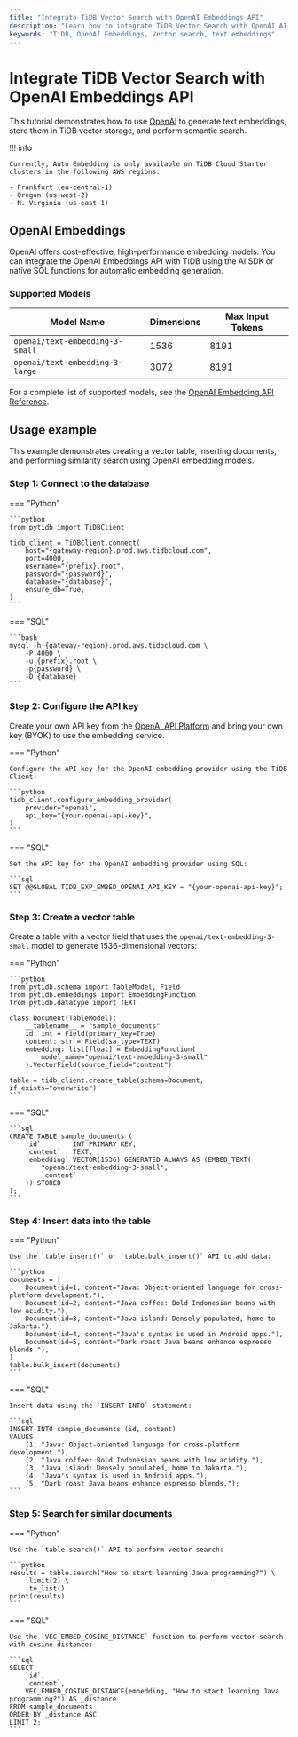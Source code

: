 ```yaml
---
title: "Integrate TiDB Vector Search with OpenAI Embeddings API"
description: "Learn how to integrate TiDB Vector Search with OpenAI AI Embeddings API to store embeddings and perform semantic search."
keywords: "TiDB, OpenAI Embeddings, Vector search, text embeddings"
---
```


# Integrate TiDB Vector Search with OpenAI Embeddings API

This tutorial demonstrates how to use [OpenAI](https://openai.com/api/) to generate text embeddings, store them in TiDB vector storage, and perform semantic search.

!!! info

    Currently, Auto Embedding is only available on TiDB Cloud Starter clusters in the following AWS regions:

    - Frankfurt (eu-central-1)
    - Oregon (us-west-2)
    - N. Virginia (us-east-1)

## OpenAI Embeddings

OpenAI offers cost-effective, high-performance embedding models. You can integrate the OpenAI Embeddings API with TiDB using the AI SDK or native SQL functions for automatic embedding generation.

### Supported Models

| Model Name                        | Dimensions | Max Input Tokens |
|-----------------------------------|------------|------------------|
| `openai/text-embedding-3-small`   | 1536       | 8191             |
| `openai/text-embedding-3-large`   | 3072       | 8191             |

For a complete list of supported models, see the [OpenAI Embedding API Reference](https://platform.openai.com/docs/api-reference/embeddings).

## Usage example

This example demonstrates creating a vector table, inserting documents, and performing similarity search using OpenAI embedding models.

### Step 1: Connect to the database

=== "Python"

    ```python
    from pytidb import TiDBClient

    tidb_client = TiDBClient.connect(
        host="{gateway-region}.prod.aws.tidbcloud.com",
        port=4000,
        username="{prefix}.root",
        password="{password}",
        database="{database}",
        ensure_db=True,
    )
    ```

=== "SQL"

    ```bash
    mysql -h {gateway-region}.prod.aws.tidbcloud.com \
        -P 4000 \
        -u {prefix}.root \
        -p{password} \
        -D {database}
    ```

### Step 2: Configure the API key

Create your own API key from the [OpenAI API Platform](https://platform.openai.com/api-keys) and bring your own key (BYOK) to use the embedding service.

=== "Python"

    Configure the API key for the OpenAI embedding provider using the TiDB Client:

    ```python
    tidb_client.configure_embedding_provider(
        provider="openai",
        api_key="{your-openai-api-key}",
    )
    ```

=== "SQL"

    Set the API key for the OpenAI embedding provider using SQL:

    ```sql
    SET @@GLOBAL.TIDB_EXP_EMBED_OPENAI_API_KEY = "{your-openai-api-key}";
    ```

### Step 3: Create a vector table

Create a table with a vector field that uses the `openai/text-embedding-3-small` model to generate 1536-dimensional vectors:

=== "Python"


    ```python
    from pytidb.schema import TableModel, Field
    from pytidb.embeddings import EmbeddingFunction
    from pytidb.datatype import TEXT

    class Document(TableModel):
        __tablename__ = "sample_documents"
        id: int = Field(primary_key=True)
        content: str = Field(sa_type=TEXT)
        embedding: list[float] = EmbeddingFunction(
            model_name="openai/text-embedding-3-small"
        ).VectorField(source_field="content")

    table = tidb_client.create_table(schema=Document, if_exists="overwrite")
    ```

=== "SQL"

    ```sql
    CREATE TABLE sample_documents (
        `id`        INT PRIMARY KEY,
        `content`   TEXT,
        `embedding` VECTOR(1536) GENERATED ALWAYS AS (EMBED_TEXT(
            "openai/text-embedding-3-small",
            `content`
        )) STORED
    );
    ```

### Step 4: Insert data into the table

=== "Python"

    Use the `table.insert()` or `table.bulk_insert()` API to add data:

    ```python
    documents = [
        Document(id=1, content="Java: Object-oriented language for cross-platform development."),
        Document(id=2, content="Java coffee: Bold Indonesian beans with low acidity."),
        Document(id=3, content="Java island: Densely populated, home to Jakarta."),
        Document(id=4, content="Java's syntax is used in Android apps."),
        Document(id=5, content="Dark roast Java beans enhance espresso blends."),
    ]
    table.bulk_insert(documents)
    ```

=== "SQL"

    Insert data using the `INSERT INTO` statement:

    ```sql
    INSERT INTO sample_documents (id, content)
    VALUES
        (1, "Java: Object-oriented language for cross-platform development."),
        (2, "Java coffee: Bold Indonesian beans with low acidity."),
        (3, "Java island: Densely populated, home to Jakarta."),
        (4, "Java's syntax is used in Android apps."),
        (5, "Dark roast Java beans enhance espresso blends.");
    ```

### Step 5: Search for similar documents

=== "Python"

    Use the `table.search()` API to perform vector search:

    ```python
    results = table.search("How to start learning Java programming?") \
        .limit(2) \
        .to_list()
    print(results)
    ```

=== "SQL"

    Use the `VEC_EMBED_COSINE_DISTANCE` function to perform vector search with cosine distance:

    ```sql
    SELECT
        `id`,
        `content`,
        VEC_EMBED_COSINE_DISTANCE(embedding, "How to start learning Java programming?") AS _distance
    FROM sample_documents
    ORDER BY _distance ASC
    LIMIT 2;
    ```
